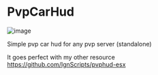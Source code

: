 # PvpCarHud
![image](https://github.com/user-attachments/assets/bc8344f4-f6c1-4631-9b34-c8c2c282dd90)

Simple pvp car hud for any pvp server (standalone)

It goes perfect with my other resource https://github.com/IgnScripts/pvphud-esx
